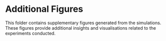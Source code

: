 # Additional Figures

This folder contains supplementary figures generated from the simulations. These figures provide additional insights and visualisations related to the experiments conducted.
